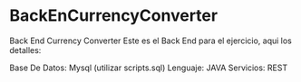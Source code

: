 # BackEnCurrencyConverter
Back End Currency Converter
Este es el Back End para el ejercicio, aqui los detalles:

Base De Datos: Mysql (utilizar scripts.sql)
Lenguaje: JAVA
Servicios: REST


  
